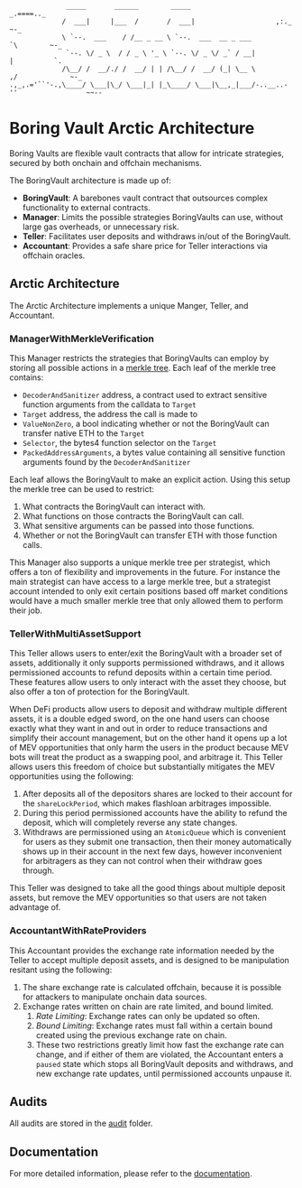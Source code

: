 ```
              _____       ______        _____                       _.====.._
             /  ___|     |___  /       /  ___|                    ,:._       ~-_
             \ `--.  ___    / /__ _ __ \ `--.  ___  __ _ ___          `\        ~-_
              `--. \/ _ \  / / _ \ '_ \ `--. \/ _ \/ _` / __|           |          `.
             /\__/ /  __/./ /  __/ | | /\__/ /  __/ (_| \__ \         ,/             ~-_
.,_,.='``'-.,\____/ \___|\_/ \___|_| |_\____/ \___|\__,_|___/-..__..-''                 ~~--
```

# Boring Vault Arctic Architecture

Boring Vaults are flexible vault contracts that allow for intricate strategies, secured by both onchain and offchain mechanisms.

The BoringVault architecture is made up of:

- **BoringVault**: A barebones vault contract that outsources complex functionality to external contracts.
- **Manager**: Limits the possible strategies BoringVaults can use, without large gas overheads, or unnecessary risk.
- **Teller**: Facilitates user deposits and withdraws in/out of the BoringVault.
- **Accountant**: Provides a safe share price for Teller interactions via offchain oracles.

## Arctic Architecture

The Arctic Architecture implements a unique Manger, Teller, and Accountant.

### ManagerWithMerkleVerification

This Manager restricts the strategies that BoringVaults can employ by storing all possible actions in a [merkle tree](https://en.wikipedia.org/wiki/Merkle_tree). Each leaf of the merkle tree contains:

- `DecoderAndSanitizer` address, a contract used to extract sensitive function arguments from the calldata to `Target`
- `Target` address, the address the call is made to
- `ValueNonZero`, a bool indicating whether or not the BoringVault can transfer native ETH to the `Target`
- `Selector`, the bytes4 function selector on the `Target`
- `PackedAddressArguments`, a bytes value containing all sensitive function arguments found by the `DecoderAndSanitizer`

Each leaf allows the BoringVault to make an explicit action. Using this setup the merkle tree can be used to restrict:

1. What contracts the BoringVault can interact with.
2. What functions on those contracts the BoringVault can call.
3. What sensitive arguments can be passed into those functions.
4. Whether or not the BoringVault can transfer ETH with those function calls.

This Manager also supports a unique merkle tree per strategist, which offers a ton of flexibility and improvements in the future. For instance the main strategist can have access to a large merkle tree, but a strategist account intended to only exit certain positions based off market conditions would have a much smaller merkle tree that only allowed them to perform their job.

### TellerWithMultiAssetSupport

This Teller allows users to enter/exit the BoringVault with a broader set of assets, additionally it only supports permissioned withdraws, and it allows permissioned accounts to refund deposits within a certain time period. These features allow users to only interact with the asset they choose, but also offer a ton of protection for the BoringVault.

When DeFi products allow users to deposit and withdraw multiple different assets, it is a double edged sword, on the one hand users can choose exactly what they want in and out in order to reduce transactions and simplify their account management, but on the other hand it opens up a lot of MEV opportunities that only harm the users in the product because MEV bots will treat the product as a swapping pool, and arbitrage it. This Teller allows users this freedom of choice but substantially mitigates the MEV opportunities using the following:

1. After deposits all of the depositors shares are locked to their account for the `shareLockPeriod`, which makes flashloan arbitrages impossible.
2. During this period permissioned accounts have the ability to refund the deposit, which will completely reverse any state changes.
3. Withdraws are permissioned using an `AtomicQueue` which is convenient for users as they submit one transaction, then their money automatically shows up in their account in the next few days, however inconvenient for arbitragers as they can not control when their withdraw goes through.

This Teller was designed to take all the good things about multiple deposit assets, but remove the MEV opportunities so that users are not taken advantage of.

### AccountantWithRateProviders

This Accountant provides the exchange rate information needed by the Teller to accept multiple deposit assets, and is designed to be manipulation resitant using the following:

1. The share exchange rate is calculated offchain, because it is possible for attackers to manipulate onchain data sources.
2. Exchange rates written on chain are rate limited, and bound limited.
   1. _Rate Limiting_: Exchange rates can only be updated so often.
   2. _Bound Limiting_: Exchange rates must fall within a certain bound created using the previous exchange rate on chain.
   3. These two restrictions greatly limit how fast the exchange rate can change, and if either of them are violated, the Accountant enters a `paused` state which stops all BoringVault deposits and withdraws, and new exchange rate updates, until permissioned accounts unpause it.

## Audits

All audits are stored in the [audit](./audit/) folder.

## Documentation

For more detailed information, please refer to the [documentation](https://gitbook-url).
